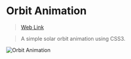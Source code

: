 # Orbit Animation

> [Web Link](https://mclods.github.io/Orbit-Animation/)

> A simple solar orbit animation using CSS3.

![Orbit Animation](image.gif)
